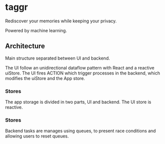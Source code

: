 # taggr

Rediscover your memories while keeping your privacy.

Powered by machine learning.

## Architecture

Main structure separated between UI and backend. 

The UI follow an unidirectional dataflow pattern with React and a reactive uiStore. The UI fires ACTION which trigger processes in the backend, which modifies the uiStore and the App store.

### Stores

The app storage is divided in two parts, UI and backend. The UI store is reactive.

### Stores

Backend tasks are manages using queues, to present race conditions and allowing users to reset queues.


